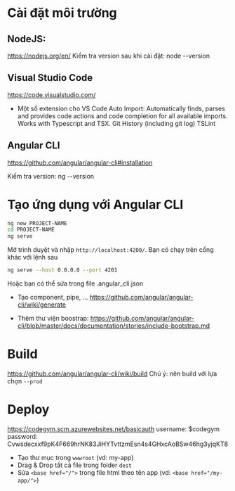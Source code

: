# Cài đặt môi trường
## NodeJS:
https://nodejs.org/en/
Kiểm tra version sau khi cài đặt: node --version

## Visual Studio Code
https://code.visualstudio.com/

* Một số extension cho VS Code
Auto Import: Automatically finds, parses and provides code actions and code completion for all available imports. Works with Typescript and TSX.
Git History (including git log)
TSLint

## Angular CLI
https://github.com/angular/angular-cli#installation

Kiểm tra version: ng --version

# Tạo ứng dụng với Angular CLI
```bash
ng new PROJECT-NAME
cd PROJECT-NAME
ng serve
```
Mở trình duyệt và nhập `http://localhost:4200/`. 
Bạn có chạy trên cổng khác với lệnh sau

```bash
ng serve --host 0.0.0.0 --port 4201
```

Hoặc bạn có thể sửa trong file .angular\_cli.json

* Tạo component, pipe, ...
https://github.com/angular/angular-cli/wiki/generate

* Thêm thư viện boostrap:
https://github.com/angular/angular-cli/blob/master/docs/documentation/stories/include-bootstrap.md



# Build
https://github.com/angular/angular-cli/wiki/build
Chú ý: nên build với lựa chọn `--prod`

# Deploy
https://codegym.scm.azurewebsites.net/basicauth
username: $codegym
password: Cvwsdecxxf9pK4F669hrNK83JiHYTvttzmEsn4s4GHxcAoBSw46hg3yjqKT8

* Tạo thư mục trong `wwwroot` (vd: my-app)
* Drag & Drop tất cả file trong folder `dest`
* Sửa `<base href="/">` trong file html theo tên app (vd: `<base href="/my-app/">`)

